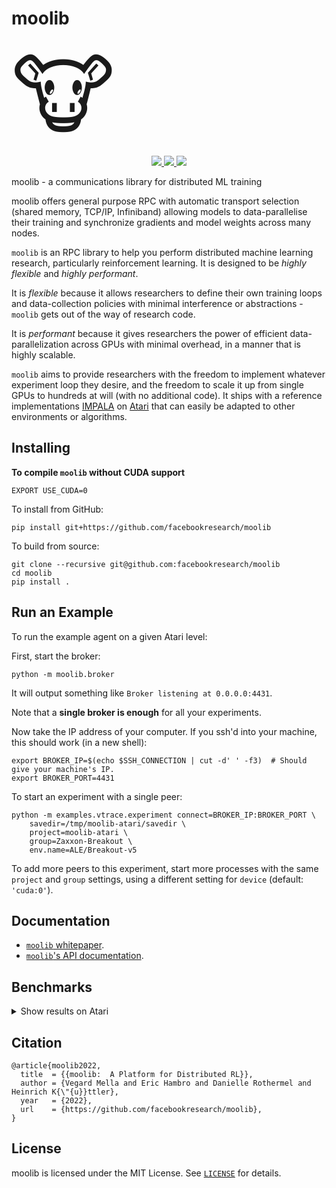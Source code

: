 # moolib

<span style="font-size:10em">🐮</span>

<p align="center">
<a href="https://github.com/facebookresearch/moolib/actions/workflows/run_python_tests.yml">
  <img src="https://github.com/facebookresearch/moolib/actions/workflows/run_python_tests.yml/badge.svg?branch=main" />
</a>
<a href="https://github.com/facebookresearch/moolib/actions/workflows/black_flake8.yml">
  <img src="https://github.com/facebookresearch/moolib/actions/workflows/black_flake8.yml/badge.svg?branch=main" />
</a>
<a href="https://github.com/facebookresearch/moolib/actions/workflows/clang-format.yml">
  <img src="https://github.com/facebookresearch/moolib/actions/workflows/clang-format.yml/badge.svg?branch=main" />
</a>
</p>

moolib - a communications library for distributed ML training

moolib offers general purpose RPC with automatic transport
selection (shared memory, TCP/IP, Infiniband) allowing models to
data-parallelise their training and synchronize gradients
and model weights across many nodes.

`moolib` is an RPC library to help you perform distributed machine
learning research, particularly reinforcement learning. It is designed
to be *highly flexible* and *highly performant*.

It is *flexible* because it allows researchers to define their own
training loops and data-collection policies with minimal interference
or abstractions - `moolib` gets out of the way of research code.

It is *performant* because it gives researchers the power of efficient
data-parallelization across GPUs with minimal overhead, in a manner
that is highly scalable.

`moolib` aims to provide researchers with the freedom to implement
whatever experiment loop they desire, and the freedom to scale it up
from single GPUs to hundreds at will (with no additional code). It
ships with a reference implementations
[IMPALA](examples/vtrace/experiment.py) on
[Atari](examples/atari/environment.py) that can easily be adapted to
other environments or algorithms.


## Installing

**To compile `moolib` without CUDA support**

    EXPORT USE_CUDA=0

To install from GitHub:

    pip install git+https://github.com/facebookresearch/moolib

To build from source:

    git clone --recursive git@github.com:facebookresearch/moolib
    cd moolib
    pip install .


## Run an Example

To run the example agent on a given Atari level:

First, start the broker:

    python -m moolib.broker

It will output something like `Broker listening at 0.0.0.0:4431`.

Note that a **single broker is enough** for all your experiments.

Now take the IP address of your computer. If you ssh'd into your
machine, this should work (in a new shell):

```
export BROKER_IP=$(echo $SSH_CONNECTION | cut -d' ' -f3)  # Should give your machine's IP.
export BROKER_PORT=4431
```

To start an experiment with a single peer:

    python -m examples.vtrace.experiment connect=BROKER_IP:BROKER_PORT \
        savedir=/tmp/moolib-atari/savedir \
        project=moolib-atari \
        group=Zaxxon-Breakout \
        env.name=ALE/Breakout-v5

To add more peers to this experiment, start more processes with the
same `project` and `group` settings, using a different setting for
`device` (default: `'cuda:0'`).


## Documentation

  * [`moolib` whitepaper](https://research.facebook.com/publications/moolib-a-platform-for-distributed-rl/).
  * [`moolib`'s API documentation](https://facebookresearch.github.io/moolib/).


## Benchmarks

<details><summary>Show results on Atari</summary>

![atari_1](./docs/atari_1.png)
![atari_2](./docs/atari_2.png)
</details>


## Citation

```
@article{moolib2022,
  title  = {{moolib:  A Platform for Distributed RL}},
  author = {Vegard Mella and Eric Hambro and Danielle Rothermel and Heinrich K{\"{u}}ttler},
  year   = {2022},
  url    = {https://github.com/facebookresearch/moolib},
}
```


## License

moolib is licensed under the MIT License. See [`LICENSE`](LICENSE) for details.
